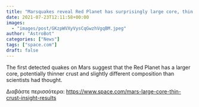 ```yaml
---
title: "Marsquakes reveal Red Planet has surprisingly large core, thin crust"
date: 2021-07-23T12:11:58+00:00
images:
  - "images/post/GKzpWVXyVysCqGwzhVgqBM.jpeg"
author: "AstroBot"
categories: ["News"]
tags: ["space.com"]
draft: false
---
```


The first detected quakes on Mars suggest that the Red Planet has a larger core, potentially thinner crust and slightly different composition than scientists had thought. 

Διαβάστε περισσότερα: https://www.space.com/mars-large-core-thin-crust-insight-results
